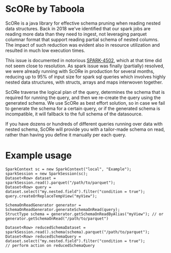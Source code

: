# ScORe by Taboola

ScORe is a java library for effective schema pruning when reading nested data structures. 
Back in 2018 we've identified that our spark jobs are reading more data than they need to ingest, not leveraging parquet columnar format that support reading partial schema of nested columns. The impact of such reduction was evident also in resource utilization and resulted in much low execution times.

This issue is documented in notorious [SPARK-4502](https://issues.apache.org/jira/browse/SPARK-4502), which at that time did not seem close to resolution. As spark issue was finally (partially) resolved, we were already running with ScORe in production for several months, reducing up to 95% of input size for spark sql queries which involves highly nested data structures, with structs, arrays and maps interwoven together.

ScORe traverse the logical plan of the query, determines the schema that is required for running the query, and then we re-create the query using the generated schema. 
We use ScORe as best effort solution, so in case we fail to generate the schema for a certain query, or if the generated schema is incompatible, it will fallback to the full schema of the datasource. 

If you have dozens or hundreds of different queries running over data with nested schema, ScORe will provide you with a tailor-made schema on read, rather than having you define it manually per each query.  

# Example usage

    SparkContext sc = new SparkContext("local", "Example"); 
    sparkSession = new SparkSession(sc);
    Dataset<Row> dataset = sparkSession.read().parquet("/path/to/parquet");
    Dataset<Row> query = dataset.select("my.nested.field").filter("condition = true");
    query.createOrReplaceTempView("myView");
    
    SchemaOnReadGenerator generator = SchemaOnReadGenerator.generateSchemaOnRead(query);
    StructType schema = generator.getSchemaOnReadByAlias("myView"); // or generator.getSchemaOnRead("/path/to/parquet")
    
    Dataset<Row> reducedSchemaDataset = sparkSession.read().schema(schema).parquet("/path/to/parquet");
    Dataset<Row> reducedSchemaQuery = dataset.select("my.nested.field").filter("condition = true");
    // perform action on reducedSchemaQuery
    
